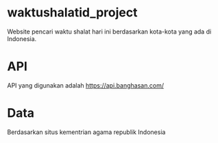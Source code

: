 # waktushalatid_project
Website pencari waktu shalat hari ini berdasarkan kota-kota yang ada di Indonesia.

# API
API yang digunakan adalah https://api.banghasan.com/

# Data
Berdasarkan situs kementrian agama republik Indonesia

